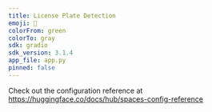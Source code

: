 ```yaml
---
title: License Plate Detection
emoji: 🦀
colorFrom: green
colorTo: gray
sdk: gradio
sdk_version: 3.1.4
app_file: app.py
pinned: false
---
```


Check out the configuration reference at https://huggingface.co/docs/hub/spaces-config-reference
